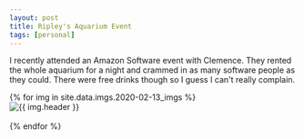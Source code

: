 ```yaml
---
layout: post
title: Ripley's Aquarium Event
tags: [personal]
---
```


I recently attended an Amazon Software event with Clemence. They rented the whole aquarium for a night and crammed in as many software people as they could. There were free drinks though so I guess I can't really complain. 

<html>
{% for img in site.data.imgs.2020-02-13_imgs %}
    <div> <img src="{{ img.url }}" alt="{{ img.header }}"> </div> <br>
{% endfor %}
</html>
